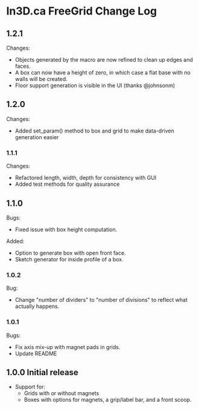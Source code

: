 # In3D.ca FreeGrid Change Log

## 1.2.1

Changes:
* Objects generated by the macro are now refined to clean up edges and faces.
* A box can now have a height of zero, in which case a flat base with no walls will be created.
* Floor support generation is visible in the UI (thanks @johnsonm)

## 1.2.0

Changes:
* Added set_param() method to box and grid to make data-driven generation easier

### 1.1.1

Changes:
* Refactored length, width, depth for consistency with GUI
* Added test methods for quality assurance

## 1.1.0

Bugs:
* Fixed issue with box height computation.

Added:
* Option to generate box with open front face.
* Sketch generator for inside profile of a box.

### 1.0.2

Bug:
* Change "number of dividers" to "number of divisions" to reflect what actually happens.

### 1.0.1

Bugs:
* Fix axis mix-up with magnet pads in grids.
* Update README

## 1.0.0 Initial release

* Support for:
  * Grids with or without magnets
  * Boxes with options for magnets, a grip/label bar, and a front scoop.
